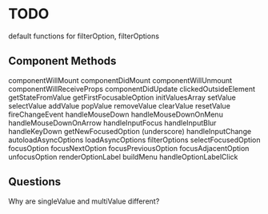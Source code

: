 # TODO

default functions for filterOption, filterOptions

## Component Methods

componentWillMount
componentDidMount
componentWillUnmount
componentWillReceiveProps
componentDidUpdate
clickedOutsideElement
getStateFromValue
getFirstFocusableOption
initValuesArray
setValue
selectValue
addValue
popValue
removeValue
clearValue
resetValue
fireChangeEvent
handleMouseDown
handleMouseDownOnMenu
handleMouseDownOnArrow
handleInputFocus
handleInputBlur
handleKeyDown
getNewFocusedOption (underscore)
handleInputChange
autoloadAsyncOptions
loadAsyncOptions
filterOptions
selectFocusedOption
focusOption
focusNextOption
focusPreviousOption
focusAdjacentOption
unfocusOption
renderOptionLabel
buildMenu
handleOptionLabelClick

## Questions

Why are singleValue and multiValue different?
